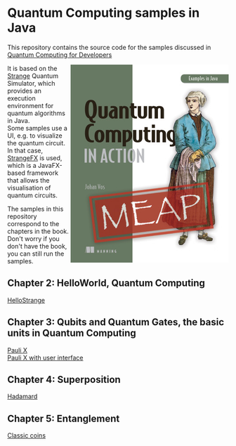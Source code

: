 # Quantum Computing samples in Java

This repository contains the source code for the samples discussed in
<a href="https://www.manning.com/books/quantum-computing-for-java-developers?a_aid=quantu
mjava&a_bid=e5166ab9">Quantum Computing for Developers</a>

<a href="https://www.manning.com/books/quantum-computing-for-java-developers?a_aid=quantumjava&a_bid=e5166ab9"><img align="right" src="/resources/qc.png" alt="Quantum Computing for Developers"/></a>

It is based on the <a href="https://github.com/redfx-quantum/strange">Strange</a> Quantum Simulator, which provides an execution environment for
quantum algorithms in Java.  
Some samples use a UI, e.g. to visualize the quantum circuit. In
that case, <a href="https://github.com/redfx-quantum/strangefx">StrangeFX</a>
is used, which is a JavaFX-based framework that allows the visualisation
of quantum circuits.

The samples in this repository correspond to the chapters in the book.
Don't worry if you don't have the book, you can still run the
samples.

## Chapter 2: HelloWorld, Quantum Computing
<a href="/ch02/hellostrange">HelloStrange</a>

## Chapter 3: Qubits and Quantum Gates, the basic units in Quantum Computing
<a href="/ch03/paulix">Pauli X</a>  
<a href="/ch03/paulixui">Pauli X with user interface</a>

## Chapter 4: Superposition
<a href="/ch04/hadamard">Hadamard</a>  

## Chapter 5: Entanglement
<a href="/ch05/classiccoin">Classic coins</a>  

